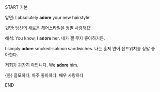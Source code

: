 START
기본

앞면:
I absolutely **adore** your new hairstyle!

뒷면:
당신의 새로운 헤어스타일을 정말 사랑해요!

해석:
You know, I **adore** her. 
내가 걜 무지 좋아하거든.

I simply **adore** smoked-salmon sandwiches. 
나는 훈제 연어 샌드위치를 정말 좋아한다.

저희가 굉장히 아낍니다.
We **adore** him.

{동} 흠모하다, 아주 좋아하다, 매우 사랑하다
<!--ID: 1744283621120-->
END
